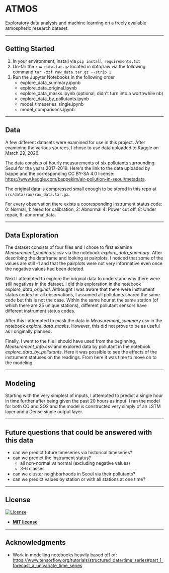 # ATMOS

Exploratory data analysis and machine learning on a freely available atmospheric research dataset.

---

## Getting Started

1. In your environment, install via `pip install requirements.txt` 
2. Un-tar the `raw_data.tar.gz` located in data/raw via the following command `tar -xzf raw_data.tar.gz --strip 1`
3. Run the Jupyter Notebooks in the following order
    - explore_data_summary.ipynb
    - explore_data_original.ipynb
    - explore_data_masks.ipynb (optional, didn't turn into a worthwhile nb)
    - explore_data_by_pollutants.ipynb
    - model_timeseries_single.ipynb
    - model_comparisons.ipynb

---

## Data

A few different datasets were examined for use in this project. After examining the various sources, I chose to use data uploaded to Kaggle on March 29, 2020.

The data consists of hourly measurements of six pollutants surrounding Seoul for the years 2017-2019. Here's the link to the data uploaded by bappe and the corresponding CC BY-SA 4.0 license: https://www.kaggle.com/bappekim/air-pollution-in-seoul/metadata.

The original data is compressed small enough to be stored in this repo at `src/data/raw/raw_data.tar.gz`.

For every observation there exists a cooresponding instrument status code: 0: Normal, 1: Need for calibration, 2: Abnormal
4: Power cut off, 8: Under repair, 9: abnormal data.

---

## Data Exploration

The dataset consists of four files and I chose to first examine *Measurement_summary.csv* via the notebook *explore_data_summary*. After describing the dataframe and looking at pairplots, I noticed that some of the values are still -1 and that the pairplots were not very informative even once the negative values had been deleted.

Next I attempted to explore the original data to understand why there were still negatives in the dataset. I did this exploration in the notebook *explore_data_original*. Althought I was aware that there were instrument status codes for all observations, I assumed all pollutants shared the same code but this is not the case. Within the same hour at the same station (of which there are 25 unique stations), different pollutant sensors have different instrument status codes.

After this I attempted to mask the data in *Measurement_summary.csv* in the notebook *explore_data_masks*. However, this did not prove to be as useful as I originally planned.

Finally, I went to the file I should have used from the beginning, *Measurement_info.csv* and explored data by pollutant in the notebook *explore_data_by_pollutants*. Here it was possible to see the effects of the instrument statuses on the readings. From here it was time to move on to the modeling.

---

## Modeling

Starting with the very simplest of inputs, I attempted to predict a single hour in time further after being given the past 20 hours as input. I ran the model for both CO and SO2 and the model is constructed very simply of an LSTM layer and a Dense single output layer.


---

## Future questions that could be answered with this data

* can we predict future timeseries via historical timeseries?
* can we predict the instrument status?
    - all non-normal vs normal (excluding negative values)
    - 3-6 classes
* can we cluster neighborhoods in Seoul via their pollutants?
* can we predict values by station or with all stations at one time?


---

## License

[![License](http://img.shields.io/:license-mit-blue.svg?style=flat-square)](http://badges.mit-license.org)

- **[MIT license](http://opensource.org/licenses/mit-license.php)**

---

## Acknowledgments

* Work in modelling notebooks heavily based off of: https://www.tensorflow.org/tutorials/structured_data/time_series#part_1_forecast_a_univariate_time_series
